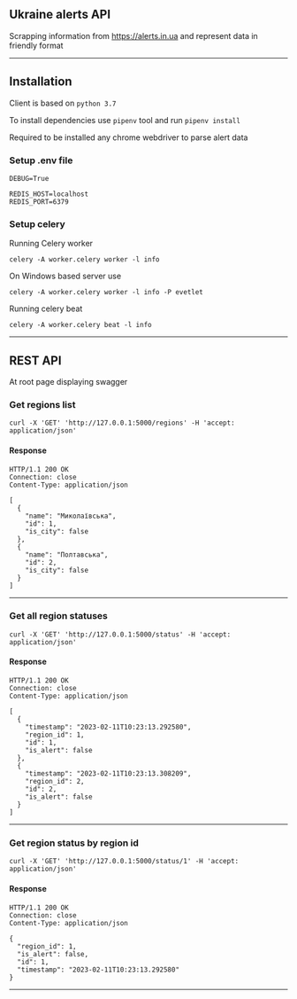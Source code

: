## Ukraine alerts API

Scrapping information from https://alerts.in.ua and represent data in friendly format 

---


## Installation
Client is based on `python 3.7`

To install dependencies use `pipenv` tool and run `pipenv install`

Required to be installed any chrome webdriver to parse alert data

### Setup  .env file

```
DEBUG=True

REDIS_HOST=localhost
REDIS_PORT=6379
```

### Setup celery
Running Celery worker

    celery -A worker.celery worker -l info
On Windows based server use

    celery -A worker.celery worker -l info -P evetlet
Running celery beat

    celery -A worker.celery beat -l info

---

## REST API

At root page displaying swagger


### Get regions list


    curl -X 'GET' 'http://127.0.0.1:5000/regions' -H 'accept: application/json'

#### Response

    HTTP/1.1 200 OK
    Connection: close
    Content-Type: application/json

    [
      {
        "name": "Миколаївська",
        "id": 1,
        "is_city": false
      },
      {
        "name": "Полтавська",
        "id": 2,
        "is_city": false
      }
    ]

---

### Get all region statuses


    curl -X 'GET' 'http://127.0.0.1:5000/status' -H 'accept: application/json'

#### Response

    HTTP/1.1 200 OK
    Connection: close
    Content-Type: application/json

    [
      {
        "timestamp": "2023-02-11T10:23:13.292580",
        "region_id": 1,
        "id": 1,
        "is_alert": false
      },
      {
        "timestamp": "2023-02-11T10:23:13.308209",
        "region_id": 2,
        "id": 2,
        "is_alert": false
      }
    ]

---

### Get region status by region id


    curl -X 'GET' 'http://127.0.0.1:5000/status/1' -H 'accept: application/json'

#### Response

    HTTP/1.1 200 OK
    Connection: close
    Content-Type: application/json

    {
      "region_id": 1,
      "is_alert": false,
      "id": 1,
      "timestamp": "2023-02-11T10:23:13.292580"
    }

---